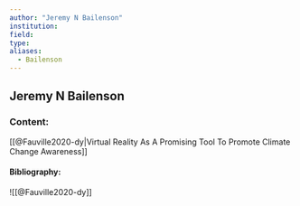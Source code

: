 ```yaml
---
author: "Jeremy N Bailenson"
institution:
field:
type:
aliases:
  - Bailenson
---
```


## Jeremy N Bailenson

### Content:
[[@Fauville2020-dy|Virtual Reality As A Promising Tool To Promote Climate Change Awareness]]

#### Bibliography:

![[@Fauville2020-dy]]